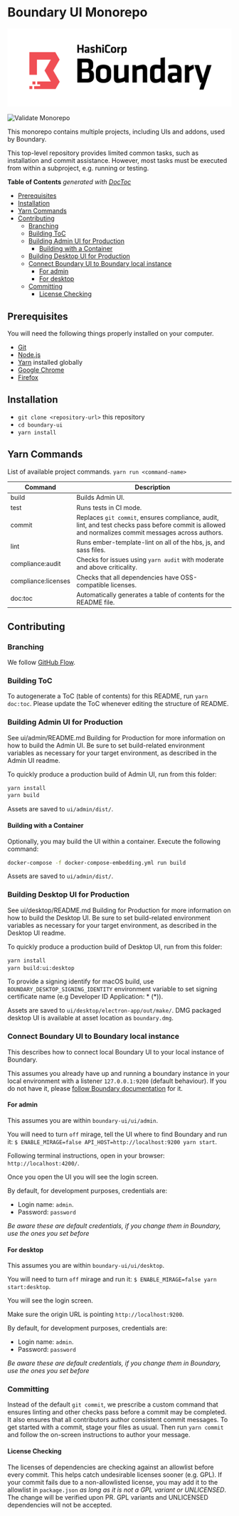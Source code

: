 # Boundary UI Monorepo
![](boundary.png)

![Validate Monorepo](https://github.com/hashicorp/boundary-ui/workflows/Validate%20Monorepo/badge.svg)

This monorepo contains multiple projects, including UIs and addons, used by
Boundary.

This top-level repository provides limited common tasks, such as installation
and commit assistance.  However, most tasks must be executed from within a
subproject, e.g. running or testing.


<!-- START doctoc generated TOC please keep comment here to allow auto update -->
<!-- DON'T EDIT THIS SECTION, INSTEAD RE-RUN doctoc TO UPDATE -->
**Table of Contents**  *generated with [DocToc](https://github.com/thlorenz/doctoc)*

- [Prerequisites](#prerequisites)
- [Installation](#installation)
- [Yarn Commands](#yarn-commands)
- [Contributing](#contributing)
  - [Branching](#branching)
  - [Building ToC](#building-toc)
  - [Building Admin UI for Production](#building-admin-ui-for-production)
    - [Building with a Container](#building-with-a-container)
  - [Building Desktop UI for Production](#building-desktop-ui-for-production)
  - [Connect Boundary UI to Boundary local instance](#connect-boundary-ui-to-boundary-local-instance)
    - [For admin](#for-admin)
    - [For desktop](#for-desktop)
  - [Committing](#committing)
    - [License Checking](#license-checking)

<!-- END doctoc generated TOC please keep comment here to allow auto update -->

## Prerequisites

You will need the following things properly installed on your computer.

* [Git][git]
* [Node.js][node]
* [Yarn][yarn] installed globally
* [Google Chrome][chrome]
* [Firefox][firefox]

[git]: https://git-scm.com/
[node]: https://nodejs.org/
[yarn]: https://classic.yarnpkg.com/lang/en/
[chrome]: https://google.com/chrome/
[firefox]: https://firefox.com/
[yarn-workspaces]: https://classic.yarnpkg.com/en/docs/workspaces/

## Installation

* `git clone <repository-url>` this repository
* `cd boundary-ui`
* `yarn install`

## Yarn Commands

List of available project commands.  `yarn run <command-name>`

| Command             | Description |
|---------------------|---|
| build               | Builds Admin UI. |
| test                | Runs tests in CI mode. |
| commit              | Replaces `git commit`, ensures compliance, audit, lint, and test checks pass before commit is allowed and normalizes commit messages across authors. |
| lint                | Runs ember-template-lint on all of the hbs, js, and sass files. |
| compliance:audit    | Checks for issues using `yarn audit` with moderate and above criticality.|
| compliance:licenses | Checks that all dependencies have OSS-compatible licenses. |
| doc:toc             | Automatically generates a table of contents for the README file. |

## Contributing

### Branching

We follow [GitHub Flow][github-flow].

### Building ToC

To autogenerate a ToC (table of contents) for this README,
run `yarn doc:toc`.  Please update the ToC whenever editing the structure
of README.

### Building Admin UI for Production

See ui/admin/README.md Building for Production for more information on how to
build the Admin UI.  Be sure to set build-related environment variables as
necessary for your target environment, as described in the Admin UI readme.

To quickly produce a production build of Admin UI, run from this folder:

```bash
yarn install
yarn build
```

Assets are saved to `ui/admin/dist/`.

#### Building with a Container

Optionally, you may build the UI within a container.  Execute the following command:

```bash
docker-compose -f docker-compose-embedding.yml run build
```

Assets are saved to `ui/admin/dist/`.

### Building Desktop UI for Production

See ui/desktop/README.md Building for Production for more information on how to
build the Desktop UI.  Be sure to set build-related environment variables as
necessary for your target environment, as described in the Desktop UI readme.

To quickly produce a production build of Desktop UI, run from this folder:

```bash
yarn install
yarn build:ui:desktop
```

To provide a signing identify for macOS build, use `BOUNDARY_DESKTOP_SIGNING_IDENTITY`
environment variable to set signing certificate name (e.g Developer ID Application: * (*)).

Assets are saved to `ui/desktop/electron-app/out/make/`.
DMG packaged desktop UI is available at asset location as `boundary.dmg`.

### Connect Boundary UI to Boundary local instance

This describes how to connect local Boundary UI to your local instance of Boundary.

This assumes you already have up and running a boundary instance in your local environment with a listener `127.0.0.1:9200` (default behaviour). If you do not have it, please [follow Boundary documentation](https://github.com/hashicorp/boundary#build-and-start-boundary-in-dev-mode) for it.
#### For admin

This assumes you are within `boundary-ui/ui/admin`.

You will need to turn `off` mirage, tell the UI where to find Boundary and run it: `$ ENABLE_MIRAGE=false API_HOST=http://localhost:9200 yarn start`.

Following terminal instructions, open in your browser: `http://localhost:4200/`.

Once you open the UI you will see the login screen.

By default, for development purposes, credentials are:
- Login name: `admin`.
- Password: `password`

*Be aware these are default credentials, if you change them in Boundary, use the ones you set before*
#### For desktop

This assumes you are within `boundary-ui/ui/desktop`.

You will need to turn `off` mirage and run it: `$ ENABLE_MIRAGE=false yarn start:desktop`.

You will see the login screen.

Make sure the origin URL is pointing `http://localhost:9200`.

By default, for development purposes, credentials are:
- Login name: `admin`.
- Password: `password`

*Be aware these are default credentials, if you change them in Boundary, use the ones you set before*

### Committing

Instead of the default `git commit`, we prescribe a custom command that ensures
linting and other checks pass before a commit may be completed.  It also ensures
that all contributors author consistent commit messages.  To get started with a
commit, stage your files as usual.  Then run `yarn commit` and follow the
on-screen instructions to author your message.

#### License Checking

The licenses of dependencies are checking against an allowlist before every
commit.  This helps catch undesirable licenses sooner (e.g. GPL).  If your
commit fails due to a non-allowlisted license, you may add it to the allowlist
in `package.json` _as long as it is not a GPL variant or UNLICENSED_.
The change will be verified upon PR.  GPL variants and UNLICENSED dependencies
will not be accepted.

[github-flow]: https://guides.github.com/introduction/flow/

